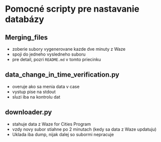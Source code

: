 # Pomocné scripty pre nastavanie databázy 

## Merging_files 
- zoberie subory vygenerovane kazde dve minuty z Waze 
- spoji do jedneho vysledneho suboru 
- pre detail, pozri `README.md` v tomto priecinku 

## data_change_in_time_verification.py 
- overuje ako sa menia data v case 
- vystup pise na stdout 
- sluzi iba na kontrolu dat 


## downloader.py 
- stahuje data z Waze for Cities Program
- vzdy novy subor stiahne po 2 minutach (kedy sa data z Waze updatuju)
- Uklada iba dump, nijak dalej so subormi nepracuje 